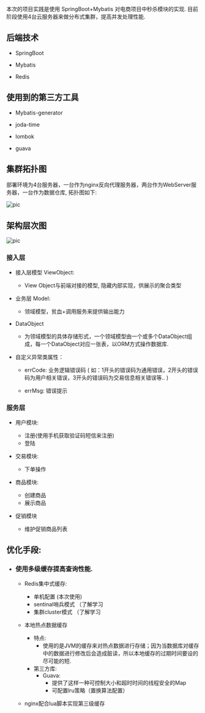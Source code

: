 本次的项目实践是使用 SpringBoot+Mybatis 对电商项目中秒杀模块的实现. 目前阶段使用4台云服务器来做分布式集群，提高并发处理性能.

## 后端技术

- SpringBoot

- Mybatis

- Redis

## 使用到的第三方工具

- Mybatis-generator

- joda-time

- lombok

- guava

## 集群拓扑图

部署环境为4台服务器，一台作为nginx反向代理服务器，两台作为WebServer服务器，一台作为数据仓库, 拓扑图如下:

![pic](https://ae01.alicdn.com/kf/H5df577b731194177b31e960e7b317eb0P.png)

## 架构层次图
![pic](https://ae01.alicdn.com/kf/Ha41f99ff143a42099dfc4082cddfc8425.png)


### 接入层
- 接入层模型 ViewObject: 
    - View Object与前端对接的模型, 隐藏内部实现，供展示的聚合类型
- 业务层 Model: 
    - 领域模型，贫血+调用服务来提供输出能力
- DataObject 
    - 为领域模型的具体存储形式，一个领域模型由一个或多个DataObject组成，每一个DataObject对应一张表，以ORM方式操作数据库.

- 自定义异常类属性：
    - errCode: 业务逻辑错误码 ( 如：1开头的错误码为通用错误，2开头的错误码为用户相关错误，3开头的错误码为交易信息相关错误等.. )

    - errMsg: 错误提示

### 服务层

- 用户模块:
    - 注册(使用手机获取验证码短信来注册)
    - 登陆

- 交易模块:
    - 下单操作

- 商品模块:
    - 创建商品
    - 展示商品

- 促销模块
    - 维护促销商品列表

## 优化手段:

- ### 使用多级缓存提高查询性能.
    - Redis集中式缓存:
        - 单机配置 (本次使用)
        - sentinal哨兵模式 （了解学习
        - 集群cluster模式 （了解学习
    
    - 本地热点数据缓存
        - 特点:
            - 使用的是JVM的缓存来对热点数据进行存储；因为当数据库对缓存中的数据进行修改后会造成脏读，所以本地缓存的过期时间要设的尽可能的短. 
        - 第三方库:
            - Guava:
                - 提供了这样一种可控制大小和超时时间的线程安全的Map
                - 可配置lru策略（置换算法配置）
    - nginx配合lua脚本实现第三级缓存